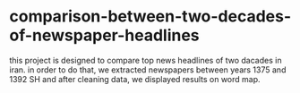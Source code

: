 # comparison-between-two-decades-of-newspaper-headlines
this project is designed to compare top news headlines of two dacades in iran. in order to do that, we extracted newspapers between years 1375 and 1392 SH and after cleaning data, we displayed results on word map.
